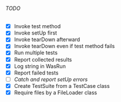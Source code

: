 ###### TODO 
- [x] Invoke test method
- [x] Invoke setUp first
- [x] Invoke tearDown afterward
- [x] Invoke tearDown even if test method fails
- [x] Run multiple tests
- [x] Report collected results
- [x] Log string in WasRun
- [x] Report failed tests
- [ ] *Catch and report setUp errors*
- [x] Create TestSuite from a TestCase class
- [x] Require files by a FileLoader class
